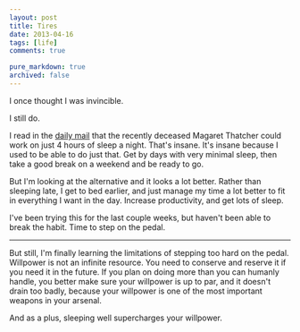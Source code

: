 ```yaml
---
layout: post
title: Tires
date: 2013-04-16
tags: [life]
comments: true

pure_markdown: true
archived: false
---
```


I once thought I was invincible.

I still do.

I read in the [daily mail](http://www.dailymail.co.uk/health/article-2066354/The-Thatcher-gene-Scientists-discover-secret-internal-alarm-clock-allows-just-hours-sleep.html) that the recently deceased Magaret Thatcher could work on just 4 hours of sleep a night. That's insane. It's insane because I used to be able to do just that. Get by days with very minimal sleep, then take a good break on a weekend and be ready to go.

But I'm looking at the alternative and it looks a lot better. Rather than sleeping late, I get to bed earlier, and just manage my time a lot better to fit in everything I want in the day. Increase productivity, and get lots of sleep.

I've been trying this for the last couple weeks, but haven't been able to break the habit. Time to step on the pedal.

-------

But still, I'm finally learning the limitations of stepping too hard on the pedal. Willpower is not an infinite resource. You need to conserve and reserve it if you need it in the future. If you plan on doing more than you can humanly handle, you better make sure your willpower is up to par, and it doesn't drain too badly, because your willpower is one of the most important weapons in your arsenal.

And as a plus, sleeping well supercharges your willpower.
